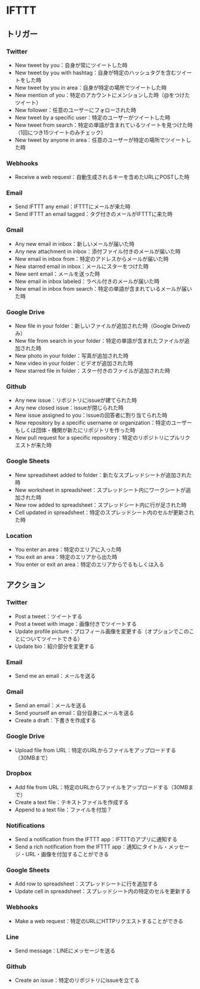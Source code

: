 # IFTTT

## トリガー

### Twitter

* New tweet by you：自身が常にツイートした時
* New tweet by you with hashtag：自身が特定のハッシュタグを含むツイートをした時
* New tweet by you in area：自身が特定の場所でツイートした時
* New mention of you：特定のアカウントにメンションした時（@をつけたツイート）
* New follower：任意のユーザーにフォローされた時
* New tweet by a specific user：特定のユーザーがツイートした時
* New tweet from search：特定の単語が含まれているツイートを見つけた時（1回につき15ツイートのみチェック）
* New tweet by anyone in area：任意のユーザーが特定の場所でツイートした時

### Webhooks

* Receive a web request：自動生成されるキーを含めたURLにPOSTした時

### Email

* Send IFTTT any email：IFTTTにメールが来た時
* Send IFTTT an email tagged：タグ付きのメールがIFTTTに来た時

### Gmail

* Any new email in inbox：新しいメールが届いた時
* Any new attachment in inbox：添付ファイル付きのメールが届いた時
* New email in inbox from：特定のアドレスからメールが届いた時
* New starred email in inbox：メールにスターをつけた時
* New sent email：メールを送った時
* New email in inbox labeled：ラベル付きのメールが届いた時
* New email in inbox from search：特定の単語が含まれているメールが届いた時

### Google Drive

* New file in your folder：新しいファイルが追加された時（Google Driveのみ）
* New file from search in your folder：特定の単語が含まれたファイルが追加された時
* New photo in your folder：写真が追加された時
* New video in your folder：ビデオが追加された時
* New starred file in folder：スター付きのファイルが追加された時

### Github

* Any new issue：リポジトリにissueが建てられた時
* Any new closed issue：issueが閉じられた時
* New issue assigned to you：issueの回答者に割り当てられた時
* New repository by a specific username or organization：特定のユーザーもしくは団体・機関が新たにリポジトリを作った時
* New pull request for a specific repository：特定のリポジトリにプルリクエストが来た時

### Google Sheets

* New spreadsheet added to folder：新たなスプレッドシートが追加された時
* New worksheet in spreadsheet：スプレッドシート内にワークシートが追加された時
* New row added to spreadsheet：スプレッドシート内に行が足された時
* Cell updated in spreadsheet：特定のスプレッドシート内のセルが更新された時

### Location

* You enter an area：特定のエリアに入った時
* You exit an area：特定のエリアから出た時
* You enter or exit an area：特定のエリアからでるもしくは入る

## アクション

### Twitter

* Post a tweet：ツイートする
* Post a tweet with image：画像付きでツイートする
* Update profile picture：プロフィール画像を変更する（オプションでこのことについてツイートできる）
* Update bio：紹介部分を変更する

### Email

* Send me an email：メールを送る

### Gmail

* Send an email：メールを送る
* Send yourself an email：自分自身にメールを送る
* Create a draft：下書きを作成する

### Google Drive

* Upload file from URL：特定のURLからファイルをアップロードする（30MBまで）

### Dropbox

* Add file from URL：特定のURLからファイルをアップロードする（30MBまで）
* Create a text file：テキストファイルを作成する
* Append to a text file：ファイルを付加？

### Notifications

* Send a notification from the IFTTT app：IFTTTのアプリに通知する
* Send a rich notification from the IFTTT app：通知にタイトル・メッセージ・URL・画像を付加することができる

### Google Sheets

* Add row to spreadsheet：スプレッドシートに行を追加する
* Update cell in spreadsheet：スプレッドシート内の特定のセルを更新する

### Webhooks

* Make a web request：特定のURLにHTTPリクエストすることができる

### Line

* Send message：LINEにメッセージを送る

### Github

* Create an issue：特定のリポジトリにissueを立てる



